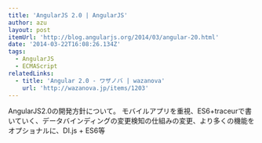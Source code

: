 ```yaml
---
title: 'AngularJS 2.0 | AngularJS'
author: azu
layout: post
itemUrl: 'http://blog.angularjs.org/2014/03/angular-20.html'
date: '2014-03-22T16:08:26.134Z'
tags:
  - AngularJS
  - ECMAScript
relatedLinks:
  - title: 'Angular 2.0 - ワザノバ | wazanova'
    url: 'http://wazanova.jp/items/1203'
---
```

AngularJS2.0の開発方針について。
モバイルアプリを重視、ES6+traceurで書いていく、データバインディングの変更検知の仕組みの変更、より多くの機能をオプショナルに、DI.js + ES6等
